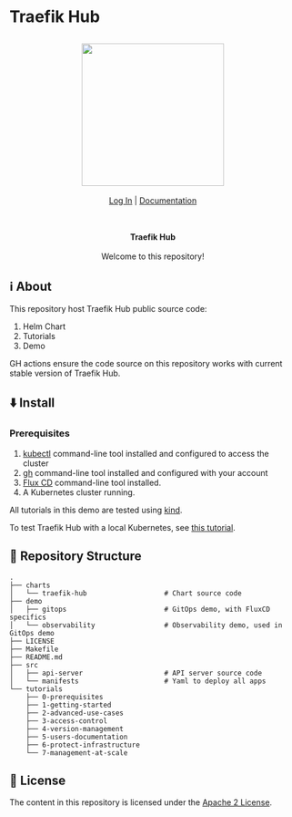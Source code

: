 # Traefik Hub

<div align="center" style="margin: 30px;">
<a href="https://hub.traefik.io/">
  <img src="https://doc.traefik.io/traefik-hub/assets/images/logos-traefik-hub-horizontal.svg" style="width:250px;" align="center" />
</a>
<br />
<br />

<div align="center">
    <a href="https://hub.traefik.io">Log In</a> |
    <a href="https://doc.traefik.io/traefik-hub/">Documentation</a>
</div>
</div>

<br />

<div align="center"><strong>Traefik Hub</strong>

<br />
<br />
</div>

<div align="center">Welcome to this repository!</div>

## ℹ️ About

This repository host Traefik Hub public source code:

1. Helm Chart
2. Tutorials
3. Demo

GH actions ensure the code source on this repository works with current stable version of Traefik Hub.

## ⬇️ Install

### Prerequisites

1. [kubectl](https://kubernetes.io/docs/tasks/tools/) command-line tool installed and configured to access the cluster
2. [gh](https://cli.github.com/) command-line tool installed and configured with your account
3. [Flux CD](https://fluxcd.io/flux/cmd/) command-line tool installed.
4. A Kubernetes cluster running.

All tutorials in this demo are tested using [kind](https://kind.sigs.k8s.io).

To test Traefik Hub with a local Kubernetes, see [this tutorial](./tutorials/0-prerequisites/README.md).

## 📒 Repository Structure

```shell
.
├── charts
│   └── traefik-hub                   # Chart source code
├── demo
│   ├── gitops                        # GitOps demo, with FluxCD specifics
│   └── observability                 # Observability demo, used in GitOps demo
├── LICENSE
├── Makefile
├── README.md
├── src
│   ├── api-server                    # API server source code
│   └── manifests                     # Yaml to deploy all apps
└── tutorials
    ├── 0-prerequisites
    ├── 1-getting-started
    ├── 2-advanced-use-cases
    ├── 3-access-control
    ├── 4-version-management
    ├── 5-users-documentation
    ├── 6-protect-infrastructure
    └── 7-management-at-scale
```

## 📃 License

The content in this repository is licensed under the [Apache 2 License](https://www.apache.org/licenses/LICENSE-2.0 "Link to Apache 2 license").
